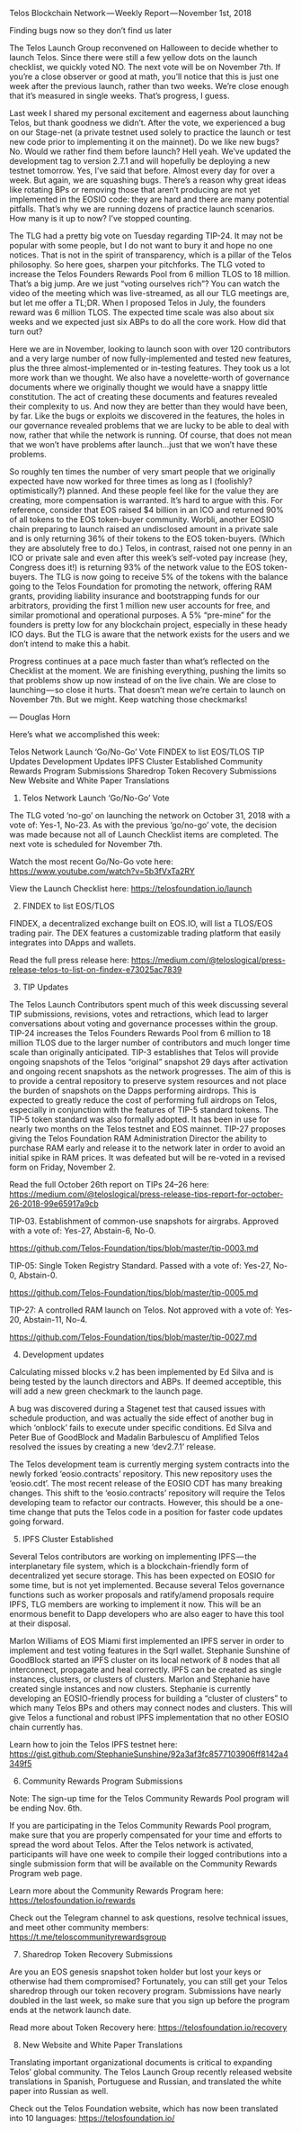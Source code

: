 Telos Blockchain Network — Weekly Report — November 1st, 2018

Finding bugs now so they don’t find us later

The Telos Launch Group reconvened on Halloween to decide whether to launch Telos. Since there were still a few yellow dots on the launch checklist, we quickly voted NO. The next vote will be on November 7th. If you’re a close observer or good at math, you’ll notice that this is just one week after the previous launch, rather than two weeks. We’re close enough that it’s measured in single weeks. That’s progress, I guess.

Last week I shared my personal excitement and eagerness about launching Telos, but thank goodness we didn’t. After the vote, we experienced a bug on our Stage-net (a private testnet used solely to practice the launch or test new code prior to implementing it on the mainnet). Do we like new bugs? No. Would we rather find them before launch? Hell yeah. We’ve updated the development tag to version 2.7.1 and will hopefully be deploying a new testnet tomorrow. Yes, I’ve said that before. Almost every day for over a week. But again, we are squashing bugs. There’s a reason why great ideas like rotating BPs or removing those that aren’t producing are not yet implemented in the EOSIO code: they are hard and there are many potential pitfalls. That’s why we are running dozens of practice launch scenarios. How many is it up to now? I’ve stopped counting.

The TLG had a pretty big vote on Tuesday regarding TIP-24. It may not be popular with some people, but I do not want to bury it and hope no one notices. That is not in the spirit of transparency, which is a pillar of the Telos philosophy. So here goes, sharpen your pitchforks. The TLG voted to increase the Telos Founders Rewards Pool from 6 million TLOS to 18 million. That’s a big jump. Are we just “voting ourselves rich”? You can watch the video of the meeting which was live-streamed, as all our TLG meetings are, but let me offer a TL;DR. When I proposed Telos in July, the founders reward was 6 million TLOS. The expected time scale was also about six weeks and we expected just six ABPs to do all the core work. How did that turn out?

Here we are in November, looking to launch soon with over 120 contributors and a very large number of now fully-implemented and tested new features, plus the three almost-implemented or in-testing features. They took us a lot more work than we thought. We also have a novelette-worth of governance documents where we originally thought we would have a snappy little constitution. The act of creating these documents and features revealed their complexity to us. And now they are better than they would have been, by far. Like the bugs or exploits we discovered in the features, the holes in our governance revealed problems that we are lucky to be able to deal with now, rather that while the network is running. Of course, that does not mean that we won’t have problems after launch…just that we won’t have these problems.

So roughly ten times the number of very smart people that we originally expected have now worked for three times as long as I (foolishly? optimistically?) planned. And these people feel like for the value they are creating, more compensation is warranted. It’s hard to argue with this. For reference, consider that EOS raised $4 billion in an ICO and returned 90% of all tokens to the EOS token-buyer community. Worbli, another EOSIO chain preparing to launch raised an undisclosed amount in a private sale and is only returning 36% of their tokens to the EOS token-buyers. (Which they are absolutely free to do.) Telos, in contrast, raised not one penny in an ICO or private sale and even after this week’s self-voted pay increase (hey, Congress does it!) is returning 93% of the network value to the EOS token-buyers. The TLG is now going to receive 5% of the tokens with the balance going to the Telos Foundation for promoting the network, offering RAM grants, providing liability insurance and bootstrapping funds for our arbitrators, providing the first 1 million new user accounts for free, and similar promotional and operational purposes. A 5% “pre-mine” for the founders is pretty low for any blockchain project, especially in these heady ICO days. But the TLG is aware that the network exists for the users and we don’t intend to make this a habit.

Progress continues at a pace much faster than what’s reflected on the Checklist at the moment. We are finishing everything, pushing the limits so that problems show up now instead of on the live chain. We are close to launching — so close it hurts. That doesn’t mean we’re certain to launch on November 7th. But we might. Keep watching those checkmarks!

— Douglas Horn

Here’s what we accomplished this week:

Telos Network Launch ‘Go/No-Go’ Vote
FINDEX to list EOS/TLOS
TIP Updates
Development Updates
IPFS Cluster Established
Community Rewards Program Submissions
Sharedrop Token Recovery Submissions
New Website and White Paper Translations
1. Telos Network Launch ‘Go/No-Go’ Vote

The TLG voted ‘no-go’ on launching the network on October 31, 2018 with a vote of: Yes-1, No-23. As with the previous ‘go/no-go’ vote, the decision was made because not all of Launch Checklist items are completed. The next vote is scheduled for November 7th.

Watch the most recent Go/No-Go vote here: https://www.youtube.com/watch?v=5b3fVxTa2RY

View the Launch Checklist here: https://telosfoundation.io/launch

2. FINDEX to list EOS/TLOS

FINDEX, a decentralized exchange built on EOS.IO, will list a TLOS/EOS trading pair. The DEX features a customizable trading platform that easily integrates into DApps and wallets.

Read the full press release here: https://medium.com/@teloslogical/press-release-telos-to-list-on-findex-e73025ac7839

3. TIP Updates

The Telos Launch Contributors spent much of this week discussing several TIP submissions, revisions, votes and retractions, which lead to larger conversations about voting and governance processes within the group. TIP-24 increases the Telos Founders Rewards Pool from 6 million to 18 million TLOS due to the larger number of contributors and much longer time scale than originally anticipated. TIP-3 establishes that Telos will provide ongoing snapshots of the Telos “original” snapshot 29 days after activation and ongoing recent snapshots as the network progresses. The aim of this is to provide a central repository to preserve system resources and not place the burden of snapshots on the Dapps performing airdrops. This is expected to greatly reduce the cost of performing full airdrops on Telos, especially in conjunction with the features of TIP-5 standard tokens. The TIP-5 token standard was also formally adopted. It has been in use for nearly two months on the Telos testnet and EOS mainnet. TIP-27 proposes giving the Telos Foundation RAM Administration Director the ability to purchase RAM early and release it to the network later in order to avoid an initial spike in RAM prices. It was defeated but will be re-voted in a revised form on Friday, November 2.

Read the full October 26th report on TIPs 24–26 here: https://medium.com/@teloslogical/press-release-tips-report-for-october-26-2018-99e65917a9cb

TIP-03. Establishment of common-use snapshots for airgrabs. Approved with a vote of: Yes-27, Abstain-6, No-0.

https://github.com/Telos-Foundation/tips/blob/master/tip-0003.md

TIP-05: Single Token Registry Standard. Passed with a vote of: Yes-27, No-0, Abstain-0.

https://github.com/Telos-Foundation/tips/blob/master/tip-0005.md

TIP-27: A controlled RAM launch on Telos. Not approved with a vote of: Yes-20, Abstain-11, No-4.

https://github.com/Telos-Foundation/tips/blob/master/tip-0027.md

4. Development updates

Calculating missed blocks v.2 has been implemented by Ed Silva and is being tested by the launch directors and ABPs. If deemed acceptible, this will add a new green checkmark to the launch page.

A bug was discovered during a Stagenet test that caused issues with schedule production, and was actually the side effect of another bug in which ‘onblock’ fails to execute under specific conditions. Ed Silva and Peter Bue of GoodBlock and Madalin Barbulescu of Amplified Telos resolved the issues by creating a new ‘dev2.7.1’ release.

The Telos development team is currently merging system contracts into the newly forked ‘eosio.contracts’ repository. This new repository uses the ‘eosio.cdt’. The most recent release of the EOSIO CDT has many breaking changes. This shift to the ‘eosio.contracts’ repository will require the Telos developing team to refactor our contracts. However, this should be a one-time change that puts the Telos code in a position for faster code updates going forward.

5. IPFS Cluster Established

Several Telos contributors are working on implementing IPFS — the interplanetary file system, which is a blockchain-friendly form of decentralized yet secure storage. This has been expected on EOSIO for some time, but is not yet implemented. Because several Telos governance functions such as worker proposals and ratify/amend proposals require IPFS, TLG members are working to implement it now. This will be an enormous benefit to Dapp developers who are also eager to have this tool at their disposal.

Marlon Williams of EOS Miami first implemented an IPFS server in order to implement and test voting features in the Sqrl wallet. Stephanie Sunshine of GoodBlock started an IPFS cluster on its local network of 8 nodes that all interconnect, propagate and heal correctly. IPFS can be created as single instances, clusters, or clusters of clusters. Marlon and Stephanie have created single instances and now clusters. Stephanie is currently developing an EOSIO-friendly process for building a “cluster of clusters” to which many Telos BPs and others may connect nodes and clusters. This will give Telos a functional and robust IPFS implementation that no other EOSIO chain currently has.

Learn how to join the Telos IPFS testnet here: https://gist.github.com/StephanieSunshine/92a3af3fc8577103906ff8142a4349f5

6. Community Rewards Program Submissions

Note: The sign-up time for the Telos Community Rewards Pool program will be ending Nov. 6th.

If you are participating in the Telos Community Rewards Pool program, make sure that you are properly compensated for your time and efforts to spread the word about Telos. After the Telos network is activated, participants will have one week to compile their logged contributions into a single submission form that will be available on the Community Rewards Program web page.

Learn more about the Community Rewards Program here: https://telosfoundation.io/rewards

Check out the Telegram channel to ask questions, resolve technical issues, and meet other community members: https://t.me/teloscommunityrewardsgroup

7. Sharedrop Token Recovery Submissions

Are you an EOS genesis snapshot token holder but lost your keys or otherwise had them compromised? Fortunately, you can still get your Telos sharedrop through our token recovery program. Submissions have nearly doubled in the last week, so make sure that you sign up before the program ends at the network launch date.

Read more about Token Recovery here: https://telosfoundation.io/recovery

8. New Website and White Paper Translations

Translating important organizational documents is critical to expanding Telos’ global community. The Telos Launch Group recently released website translations in Spanish, Portuguese and Russian, and translated the white paper into Russian as well.

Check out the Telos Foundation website, which has now been translated into 10 languages: https://telosfoundation.io/
